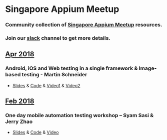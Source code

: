 # Singapore Appium Meetup

### Community collection of [Singapore Appium Meetup](https://www.meetup.com/Singapore-Appium-Meetup/) resources.
### Join our [slack](https://singaporeappiummeetup-slack.herokuapp.com/) channel to get more details.

## [Apr 2018](https://www.meetup.com/Singapore-Appium-Meetup/events/248721745/)
### Android, iOS and Web testing in a single framework & Image-based testing - Martin Schneider 
* [Slides](https://docs.google.com/presentation/d/1FqfxJ-icSX2fmkqJaZw2aVbaH5Bsz59Kx5Y7sfRA-vI/edit?usp=sharing) & [Code](https://github.com/singapore-appium-meetup/yasew) 
& [Video1](https://www.youtube.com/watch?v=OyAMnBEbT20)
& [Video2](https://www.youtube.com/watch?v=maJkvP_qk4A)



## [Feb 2018](https://www.meetup.com/en-AU/Singapore-Appium-Meetup/events/246708100/)
### One day mobile automation testing workshop – Syam Sasi & Jerry Zhao 
* [Slides](https://docs.google.com/presentation/d/1qMlVCeelMbvmTBcN06UiVjdbJAazOBGaAIuJ5g1djzQ/edit#slide=id.g30b1331d8f_2_58) & [Code](https://github.com/singapore-appium-meetup/Singapore_Appium_Meetup_Feb_10_2018) 
& [Video](https://youtu.be/9zk5gZp9zw0)

